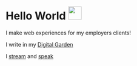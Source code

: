 # Hello World <img src="https://raw.githubusercontent.com/MartinHeinz/MartinHeinz/master/wave.gif" width="35px">

I make web experiences for my employers clients!

I write in my [Digital Garden]

I [stream] and [speak]

<!-- ## My GitHub Stats -->

<!-- ![GitHub Stats Card] -->

<!-- Links -->

[digital garden]: https://scottspence.com/garden
[stream]: https://www.youtube.com/channel/UC3ob2PbcsXT3IIMX--wLEfg
[speak]: https://scottspence.com/speaking
[github stats card]: https://github-readme-stats.vercel.app/api?username=spences10
